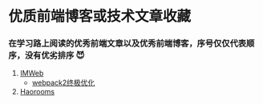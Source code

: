 # 优质前端博客或技术文章收藏
### 在学习路上阅读的优秀前端文章以及优秀前端博客，序号仅仅代表顺序，没有优劣排序 :smiling_imp:
1. [IMWeb](http://imweb.io/)
    + [webpack2终极优化](http://imweb.io/topic/5868e1abb3ce6d8e3f9f99bb)
2. [Haorooms](http://www.haorooms.com/)
